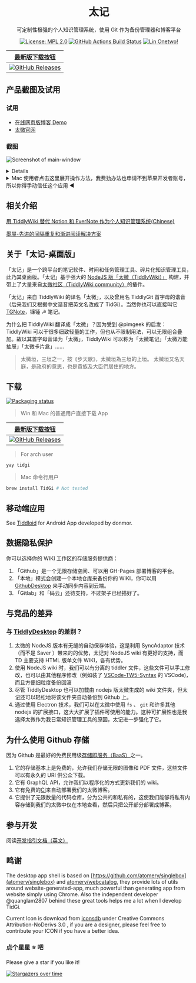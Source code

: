 <div align="center">
<h1> 太记 </h1>
<p>可定制性极强的个人知识管理系统，使用 Git 作为备份管理器和博客平台</p>

[![License: MPL 2.0](https://img.shields.io/badge/License-MPL%202.0-brightgreen.svg)](LICENSE)
[![GitHub Actions Build Status](https://github.com/tiddly-gittly/TidGi-Desktop/actions/workflows/release.yml/badge.svg)](https://github.com/tiddly-gittly/TidGi-Desktop/actions)
[![Lin Onetwo!](https://img.shields.io/github/followers/linonetwo)](https://github.com/linonetwo)

</div>

|                                                                       [最新版下载按钮](https://github.com/tiddly-gittly/TidGi-Desktop/releases/latest)                                                                       |
| :--------------------------------------------------------------------------------------------------------------------------------------------------------------------------------------------------------------------------: |
| [![GitHub Releases](https://img.shields.io/github/downloads/tiddly-gittly/TidGi-Desktop/latest/total?label=Download%20Latest%20Release&style=for-the-badge)](https://github.com/tiddly-gittly/TidGi-Desktop/releases/latest) |

## 产品截图及试用

### 试用

- [在线网页版博客 Demo](https://tiddly-gittly.github.io/Tiddlywiki-NodeJS-Github-Template/)
- [太微官网](https://tiddlywiki.com/)

### 截图

![Screenshot of main-window](../images/main-window-hide-bar.png)

<details>

|                   加载 NodeJS 版维基                    |
| :-----------------------------------------------------: |
| ![Screenshot of main-window](../images/main-window.png) |

|                        新建本地维基                         |                          下载云端维基                           |
| :---------------------------------------------------------: | :-------------------------------------------------------------: |
| ![Screenshot of add-workspace](../images/add-workspace.png) | ![Screenshot of clone-workspace](../images/clone-workspace.png) |

|                                                                 多语言翻译和设置界面                                                                 |
| :--------------------------------------------------------------------------------------------------------------------------------------------------: |
|                                                ![Screenshot of preference](../images/preference.png)                                                 |
|                                                                    交互式代码执行                                                                    |
| ![Screen recording of zx-script in tiddlywiki](https://user-images.githubusercontent.com/3746270/133831500-ae91164c-7948-4de4-9a81-7017ed3b65c9.gif) |
|                                                                      社区插件源                                                                      |
|                                        ![Screenshot of add-workspace](../images/community-plugin-library.png)                                        |

</details>

<details>
<summary>Mac 使用者点击这里展开操作方法，我费劲办法也申请不到苹果开发者账号，所以你得手动信任这个应用 ◀</summary>

首先你得把应用拖入「应用程序」文件夹才能使用！不然会弹一个报错框。

点击「取消」 ↓

![step00001](https://user-images.githubusercontent.com/3746270/87882506-eb1ddd80-ca32-11ea-942f-1f530767db02.png)

![step00002](https://user-images.githubusercontent.com/3746270/87882509-ece7a100-ca32-11ea-8d29-a4977201090d.png)

![step00003](https://user-images.githubusercontent.com/3746270/87882510-ed803780-ca32-11ea-8996-0f3c7060131a.png)

点击「打开」 ↓

![step00004](https://user-images.githubusercontent.com/3746270/87882512-ee18ce00-ca32-11ea-8225-045ffc0a8b86.png)

点击「允许」 ↓

![step00005](https://user-images.githubusercontent.com/3746270/87882514-eeb16480-ca32-11ea-9afd-cae6f2bea2db.png)

</details>

## 相关介绍

[用 TiddlyWiki 替代 Notion 和 EverNote 作为个人知识管理系统(Chinese)](https://zhuanlan.zhihu.com/p/140473235)

[墨屉-先进的间隔重复和渐进阅读解决方案](https://live.bilibili.com/23806126)

## 关于「太记-桌面版」

「太记」是一个跨平台的笔记软件、时间和任务管理工具、碎片化知识管理工具，此乃其桌面版。「太记」基于强大的 [NodeJS 版「太微（TiddlyWiki）」](https://github.com/Jermolene/TiddlyWiki5#installing-tiddlywiki-on-nodejs) 构建，并带上了大量来自[太微社区（TiddlyWiki community）](https://groups.google.com/forum/#!forum/tiddlywiki)的插件。

「太记」来自 TiddlyWiki 的译名「太微」，以及曾用名 TiddlyGit 首字母的谐音（后来我们又根据中文谐音把英文名改成了 TidGi）。当然你也可以直接叫它 [TGNote](https://github.com/tiddly-gittly/TGNote)，镰锤 ☭ 笔记。

为什么把 TiddlyWiki 翻译成「太微」？因为受到 @pimgeek 的启发：TiddlyWiki 可以干很多细致轻量的工作，但也从不限制用法，可以无限组合叠加。故以其首字母音译为「太微」，TiddlyWiki 可以称为「太微笔记」「太微万能抽屉」「太微卡片盒」……

> 太微垣，三垣之一，按《步天歌》，太微垣為三垣的上垣。
> 太微垣又名天庭，是政府的意思，也是貴族及大臣們居住的地方。

## 下载

<a href="https://repology.org/project/tidgi/versions">
  <img src="https://repology.org/badge/vertical-allrepos/tidgi.svg" alt="Packaging status">
</a>

> Win 和 Mac 的普通用户直接下载 App

|                                                                       [最新版下载按钮](https://github.com/tiddly-gittly/TidGi-Desktop/releases/latest)                                                                       |
| :--------------------------------------------------------------------------------------------------------------------------------------------------------------------------------------------------------------------------: |
| [![GitHub Releases](https://img.shields.io/github/downloads/tiddly-gittly/TidGi-Desktop/latest/total?label=Download%20Latest%20Release&style=for-the-badge)](https://github.com/tiddly-gittly/TidGi-Desktop/releases/latest) |

> For arch user

```bash
yay tidgi
```

> Mac 命令行用户

```bash
brew install TidGi # Not tested
```

## 移动端应用

See [Tiddloid](https://github.com/donmor/Tiddloid) for Android App developed by donmor.

## 数据隐私保护

你可以选择你的 WIKI 工作区的存储服务提供商：

1. 「Github」是一个无限存储空间、可以用 GH-Pages 部署博客的平台。
1. 「本地」模式会创建一个本地仓库来备份你的 WIKI，你可以用 [GithubDesktop](https://github.com/desktop/desktop) 来手动同步内容到云端。
1. 「Gitlab」和「码云」还待支持，不过架子已经搭好了。

## 与竞品的差异

### 与 [TiddlyDesktop](https://github.com/Jermolene/TiddlyDesktop) 的差别？

1. 太微的 NodeJS 版本有无缝的自动保存体验，这是利用 SyncAdaptor 技术（而不是 Saver ）带来的的优势，太记对 NodeJS wiki 有更好的支持，而 TD 主要支持 HTML 版单文件 WIKI，各有优势。
1. 使用 NodeJS wiki 时，我们可以有分离的 tiddler 文件，这些文件可以手工修改，也可以由其他程序修改（例如装了 [VSCode-TW5-Syntax](https://github.com/joshuafontany/VSCode-TW5-Syntax) 的 VSCode)，而且方便细粒度备份回滚
1. 尽管 TiddlyDesktop 也可以加载由 nodejs 版太微生成的 wiki 文件夹，但太记还可以轻松地将该文件夹自动备份到 Github 上。
1. 通过使用 Electron 技术，我们可以在太微中使用 `fs` 、 `git` 和许多其他 nodejs 的扩展接口，这大大扩展了插件可使用的能力。这种可扩展性也是我选择太微作为我日常知识管理工具的原因，太记进一步强化了它。

## 为什么使用 Github 存储

因为 Github 是最好的免费民用级[存储即服务（BaaS）](https://www.alibabacloud.com/blog/backend-as-a-service-baas-for-efficient-software-development_519851)之一。

1. 它的存储基本上是免费的，允许我们存储无限的图像和 PDF 文件，这些文件可以有永久的 URI 供公众下载。
1. 它有 GraphQL API，允许我们以程序化的方式更新我们的 wiki。
1. 它有免费的[CI](https://github.com/features/actions)来自动部署我们的太微博客。
1. 它提供了无限数量的代码仓库，分为公共的和私有的，这使我们能够将私有内容存储到我们的太微中仅在本地查看，然后只把公开部分部署成博客。

## 参与开发

阅读[开发指引文档（英文）](../Development.md)

## 鸣谢

The desktop app shell is based on [https://github.com/atomery/singlebox](atomery/singlebox) and [atomery/webcatalog](https://github.com/atomery/webcatalog), they provide lots of utils around website-generated-app, much powerful than generating app from website simply using Chrome. Also the independent developer @quanglam2807 behind these great tools helps me a lot when I develop TidGi.

Current Icon is download from [iconsdb](https://www.iconsdb.com/custom-color/github-11-icon.html) under Creative Commons Attribution-NoDerivs 3.0 , if you are a designer, please feel free to contribute your ICON if you have a better idea.

### 点个星星 ⭐️ 吧

Please give a star if you like it!

[![Stargazers over time](https://starchart.cc/tiddly-gittly/TidGi-Desktop.svg)](https://starchart.cc/tiddly-gittly/TidGi-Desktop)
